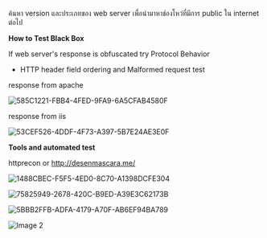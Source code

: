 ค้นหา version และประเภทของ web server เพื่อนำมาหาช่องโหว่ที่มีการ public ใน internet ต่อไป

**How to Test Black Box**

If web server's response is obfuscated try Protocol Behavior
- HTTP header field ordering  and Malformed request test

response from apache

![585C1221-FBB4-4FED-9FA9-6A5CFAB4580F](https://user-images.githubusercontent.com/60565002/73824181-4a44b880-482c-11ea-9fcf-8c3c7e38c109.png)

response from iis

![53CEF526-4DDF-4F73-A397-5B7E24AE3E0F](https://user-images.githubusercontent.com/60565002/73824192-503a9980-482c-11ea-9746-51c290057b10.png)

**Tools and automated test**

httprecon or http://desenmascara.me/

![1488CBEC-F5F5-4ED0-8C70-A1398DCFE304](https://user-images.githubusercontent.com/60565002/73824214-56c91100-482c-11ea-9c6d-a6a4c1b813e5.png)

![75825949-2678-420C-B9ED-A39E3C62173B](https://user-images.githubusercontent.com/60565002/73824199-53ce2080-482c-11ea-9c53-417cd30379fb.png)

![5BBB2FFB-ADFA-4179-A70F-AB6EF94BA789](https://user-images.githubusercontent.com/60565002/73824231-5e88b580-482c-11ea-80a3-0f07ff5e2a15.png)

![Image  2](https://user-images.githubusercontent.com/60565002/73824751-46656600-482d-11ea-8857-4cbdf193d91d.png)






